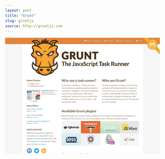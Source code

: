 ```yaml
---
layout: post
title: "Grunt"
slug: gruntjs
source: http://gruntjs.com
---
```


<img src="/assets/img/screenshots/gruntjs.jpg">
